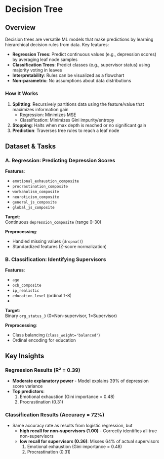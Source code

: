 # Decision Tree

## Overview
Decision trees are versatile ML models that make predictions by learning hierarchical decision rules from data. Key features:
- **Regression Trees**: Predict continuous values (e.g., depression scores) by averaging leaf node samples  
- **Classification Trees**: Predict classes (e.g., supervisor status) using majority voting in leaves  
- **Interpretability**: Rules can be visualized as a flowchart  
- **Non-parametric**: No assumptions about data distributions  

### How It Works
1. **Splitting**: Recursively partitions data using the feature/value that maximizes information gain  
   - Regression: Minimizes MSE  
   - Classification: Minimizes Gini impurity/entropy  
2. **Stopping**: Halts when max depth is reached or no significant gain  
3. **Prediction**: Traverses tree rules to reach a leaf node  


## Dataset & Tasks
### A. Regression: Predicting Depression Scores
**Features**:  
- `emotional_exhaustion_composite`
- `procrastination_composite`
- `workaholism_composite`
- `neuroticism_composite`
- `general_js_composite`
- `global_js_composite`

  
**Target**:  
Continuous `depression_composite` (range 0-30)  

**Preprocessing**:  
- Handled missing values (`dropna()`)  
- Standardized features (Z-score normalization)  

### B. Classification: Identifying Supervisors

**Features**:  
- `age`
- `ocb_composite`
- `ip_realistic`
- `education_level` (ordinal 1-8)
- 
**Target**:  
Binary `org_status_3` (0=Non-supervisor, 1=Supervisor)  

**Preprocessing**:  
- Class balancing (`class_weight='balanced'`)  
- Ordinal encoding for education  



## Key Insights
### Regression Results (R² = 0.39)
- **Moderate explanatory power** - Model explains 39% of depression score variance  
- **Top predictors**:  
  1. Emotional exhaustion (Gini importance = 0.48)  
  2. Procrastination (0.31)
 
### Classification Results (Accuracy = 72%)
- Same accuracy rate as results from logistic regression, but
   - **high recall for non-supervisors (1.00)** - Correctly identifies all true non-supervisors
   - **low recall for supervisors (0.36)**:  Misses 64% of actual supervisors
     1. Emotional exhaustion (Gini importance = 0.48)  
     2. Procrastination (0.31)  
